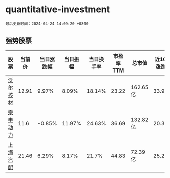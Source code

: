 # quantitative-investment

`最后更新时间：2024-04-24 14:09:20 +0800`

## 强势股票

|股票|当前价|当日涨跌幅|当日振幅|当日换手率|市盈率TTM|总市值|近10日涨跌幅|
|----|----|----|----|----|----|----|----|
|[沃尔核材](https://xueqiu.com/S/SZ002130)|12.91|9.97%|8.09%|18.14%|23.22|162.65亿|33.92%|
|[宗申动力](https://xueqiu.com/S/SZ001696)|11.6|-0.85%|11.97%|24.63%|36.69|132.82亿|20.33%|
|[上海汽配](https://xueqiu.com/S/SH603107)|21.46|6.29%|8.17%|21.7%|44.83|72.39亿|25.28%|
